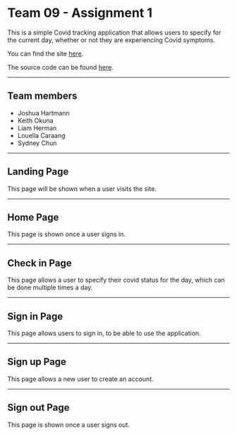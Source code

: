 # Team 09 - Assignment 1

This is a simple Covid tracking application that allows users to specify for the current day, whether or not they are experiencing Covid symptoms.

You can find the site [here](https://491-team-9.meteorapp.com/#/).

The source code can be found [here](https://github.com/491-Team-9/covid-application).

---

## Team members

- Joshua Hartmann
- Keith Okuna
- Liam Herman
- Louella Caraang
- Sydney Chun

---

## Landing Page
This page will be shown when a user visits the site.

---

## Home Page
This page is shown once a user signs in.

---

## Check in Page
This page allows a user to specify their covid status for the day, which can be done multiple times a day.

---

## Sign in Page
This page allows users to sign in, to be able to use the application.

---

## Sign up Page
This page allows a new user to create an account.

---

## Sign out Page
This page is shown once a user signs out.
